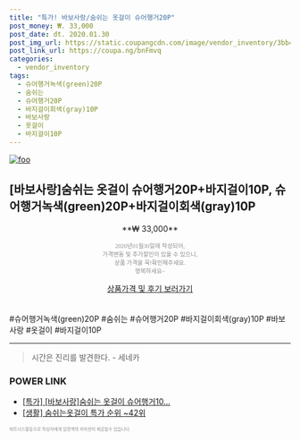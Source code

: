```yaml
--- 
title: "특가! 바보사랑/숨쉬는 옷걸이 슈어행거20P" 
post_money: ₩. 33,000 
post_date: dt. 2020.01.30 
post_img_url: https://static.coupangcdn.com/image/vendor_inventory/3bb4/3065a345187bd4a81ed08cd4b8c14e7ff73f774817b7f536f2656e793ff6.jpg 
post_link_url: https://coupa.ng/bnFmvq 
categories: 
  - vendor_inventory 
tags: 
  - 슈어행거녹색(green)20P 
  - 숨쉬는 
  - 슈어행거20P 
  - 바지걸이회색(gray)10P 
  - 바보사랑 
  - 옷걸이 
  - 바지걸이10P 
--- 
```

[![foo](https://static.coupangcdn.com/image/vendor_inventory/3bb4/3065a345187bd4a81ed08cd4b8c14e7ff73f774817b7f536f2656e793ff6.jpg)](https://coupa.ng/bnFmvq) 

## [바보사랑]숨쉬는 옷걸이 슈어행거20P+바지걸이10P, 슈어행거녹색(green)20P+바지걸이회색(gray)10P 
<p style="text-align: center;">**₩ 33,000**</p> 
<p style="text-align: center;"><span style="color: #898c8f; font-family: Georgia,Times,serif; font-size: 0.75em;">2020년01월30일에 작성되어, <br>가격변동 및 추가할인이 있을 수 있으니,<br> 상품 가격을 꼭!확인해주세요.<br>행복하세요~</span> 
</p>	 
<div markdown="0" style="text-align: center;"><a href="https://coupa.ng/bnFmvq" class="btn btn--success">상품가격 및 후기 보러가기</a></div> 
<br><br> 
  #슈어행거녹색(green)20P #숨쉬는 #슈어행거20P #바지걸이회색(gray)10P #바보사랑 #옷걸이 #바지걸이10P 
<hr> 

> 시간은 진리를 발견한다. - 세네카 


### POWER LINK

* <a href="https://blog.naver.com/an0733/221789620162" target="_blank">[특가] [바보사랑]숨쉬는 옷걸이 슈어행거10...</a>
* <a href="https://blog.naver.com/sakai111/221789515692" target="_blank"> [생활] 숨쉬는옷걸이 특가 순위 ~42위</a>

<span style="color: #898c8f; font-family: Georgia,Times,serif; font-size: 0.55em;">파트너스활동으로 작성자에게 일정액의 커미션이 제공될수 있습니다.</span> 
